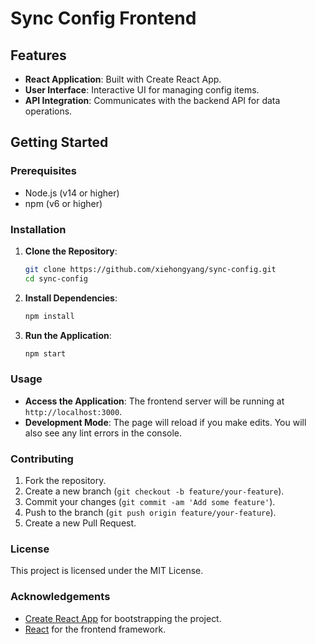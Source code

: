 # Sync Config Frontend

## Features

- **React Application**: Built with Create React App.
- **User Interface**: Interactive UI for managing config items.
- **API Integration**: Communicates with the backend API for data operations.

## Getting Started

### Prerequisites

- Node.js (v14 or higher)
- npm (v6 or higher)

### Installation

1. **Clone the Repository**:
    ```bash
    git clone https://github.com/xiehongyang/sync-config.git
    cd sync-config
    ```

2. **Install Dependencies**:
    ```bash
    npm install
    ```

3. **Run the Application**:
    ```bash
    npm start
    ```

### Usage

- **Access the Application**: The frontend server will be running at `http://localhost:3000`.
- **Development Mode**: The page will reload if you make edits. You will also see any lint errors in the console.

### Contributing

1. Fork the repository.
2. Create a new branch (`git checkout -b feature/your-feature`).
3. Commit your changes (`git commit -am 'Add some feature'`).
4. Push to the branch (`git push origin feature/your-feature`).
5. Create a new Pull Request.

### License

This project is licensed under the MIT License.

### Acknowledgements

- [Create React App](https://create-react-app.dev/) for bootstrapping the project.
- [React](https://reactjs.org/) for the frontend framework.
